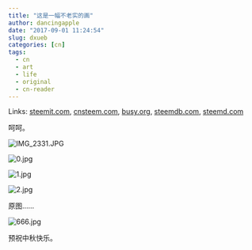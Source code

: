 ```yaml
---
title: "这是一幅不老实的画"
author: dancingapple
date: "2017-09-01 11:24:54"
slug: dxueb
categories: [cn]
tags: 
  - cn
  - art
  - life
  - original
  - cn-reader
---
```


Links: [steemit.com](https://steemit.com/cn/@dancingapple/dxueb), [cnsteem.com](https://cnsteem.com/cn/@dancingapple/dxueb), [busy.org](https://busy.org/cn/@dancingapple/dxueb), [steemdb.com](https://steemdb.com/cn/@dancingapple/dxueb), [steemd.com](https://steemd.com/cn/@dancingapple/dxueb)

呵呵。

![IMG_2331.JPG](https://steemitimages.com/DQmaan4pQoF668cdsaxgt8Ygr4Eoby4oqrTaYDUuMbmS8Cw/IMG_2331.JPG)

![0.jpg](https://steemitimages.com/DQmcwN3D88tmGRvJx9RY5HZLmRuHZmB5Tb3kBeXSePW8TVQ/0.jpg)

![1.jpg](https://steemitimages.com/DQmaZyP4gVvjw9UeqSz1YHFG82Gfmnjv6ZK9yi5GWxBxtxs/1.jpg)

![2.jpg](https://steemitimages.com/DQmaCmd3sxx68itPfjdw5KuJZ378hvt1co46nu93FcYa5uB/2.jpg)


原图……

![666.jpg](https://steemitimages.com/DQmeQGtrUZhxtMfDpeAa4C5Zw5orEnTQ2yuJAa1MSeA6iHp/666.jpg)

预祝中秋快乐。

